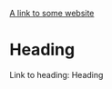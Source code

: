 [A link to some website](https://github.com/TrialAndErrorOrg/parsers)

# Heading

Link to heading: Heading
